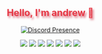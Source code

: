 <h2 align="center" style="color:#e63946;text-shadow: 3px 4px 4px rgba(205, 50, 70, 0.7);">Hello, I'm andrew 👋</h2>

<div align="center">
  
[![Discord Presence](https://lanyard.cnrad.dev/api/466861191931756544)](https://discord.com/users/466861191931756544)

<p align="center">
<a href="https://discord.com/users/262264459030953985" target"blank_"><img src="https://img.shields.io/badge/discord%20-7289DA.svg?&style=for-the-badge&logo=discord&logoColor=white"></a>
<a href="https://github.com/flundar" target"blank_"><img src="https://img.shields.io/badge/GitHub%20-191717.svg?&style=for-the-badge&logo=github&logoColor=white"></a>
<a href="https://steamcommunity.com/id/flundar/" target"blank_"><img src="https://img.shields.io/badge/steam%20-171a21.svg?&style=for-the-badge&logo=steam&logoColor=white"></a>
<a href="https://www.reddit.com/user/rootflundar" target"blank_"><img src="https://img.shields.io/badge/reddit%20-FF5700.svg?&style=for-the-badge&logo=reddit&logoColor=white"></a>
<a href="https://open.spotify.com/user/216uhj5hxzvyxpbeioz6qxnca" target"blank_"><img src="https://img.shields.io/badge/Spotify%20-1ed760.svg?&style=for-the-badge&logo=spotify&logoColor=white"></a>
<a href="https://www.instagram.com/benflundar/" target"blank_"><img src="https://img.shields.io/badge/INSTAGRAM%20-DC3175.svg?&style=for-the-badge&logo=instagram&logoColor=white"></a>
<a href="https://discord.com/invite/CF59bVH" target"blank_"><img src="https://img.shields.io/discord/926898960285708399?style=for-the-badge&color=7289da&label=flundar&logo=node.js&logoColor=white"></a>
<br>
</p>
